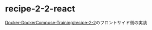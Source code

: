 # recipe-2-2-react

[Docker-DockerCompose-Training/recipe-2-2](https://github.com/hironomiu/Docker-DockerCompose-Training/tree/main/recipe-2-2)のフロントサイド側の実装

